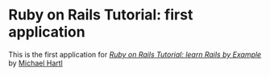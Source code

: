 # Ruby on Rails Tutorial: first application

This is the first application for [*Ruby on Rails Tutorial: learn Rails by Example*](http://railstutorial.org/) by [Michael Hartl](http://michaelhartl.com/)